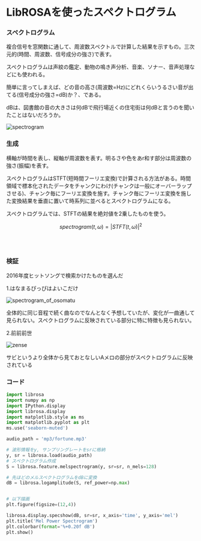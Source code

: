 # LibROSAを使ったスペクトログラム

### スペクトログラム

複合信号を窓関数に通して、周波数スペクトルで計算した結果を示すもの。三次元的(時間、周波数、信号成分の強さ)で表す。

スペクトログラムは声紋の鑑定、動物の鳴き声分析、音楽、ソナー、音声処理などにも使われる。

簡単に言ってしまえば、どの音の高さ(周波数=Hz)にどれくらいうるさい音が出てる(信号成分の強さ=dB)か？、である。

dBは、図書館の音の大きさは何dBで飛行場近くの住宅街は何dBと言うのを聞いたことはないだろうか。

![spectrogram](https://user-images.githubusercontent.com/28590220/28950187-cee3b2b4-78fc-11e7-9293-e1b0f18db0a0.png)

### 生成
横軸が時間を表し、縦軸が周波数を表す。明るさや色をあr和す部分は周波数の強さ(振幅)を表す。

スペクトログラムはSTFT(短時間フーリエ変換)で計算される方法がある。時間領域で標本化されたデータをチャンクにわけ(チャンクは一般にオーバーラップさせる)、チャンク毎にフーリエ変換を施す。チャンク毎にフーリエ変換を施した変換結果を垂直に置いて時系列に並べるとスペクトログラムになる。

スペクトログラムでは、STFTの結果を絶対値を2乗したものを使う。


$$ spectrogram(t,\omega) = |STFT(t,\omega)|^2 $$

<br>
<br>

### 検証
2016年度ヒットソングで検索かけたものを選んだ

1.はなまるぴっぴはよいこだけ

![spectrogram_of_osomatu](https://user-images.githubusercontent.com/28590220/28951178-4a58e462-7904-11e7-8a2b-f9bc7684a2c9.png)

全体的に同じ音程で続く曲なのでなんとなく予想していたが、変化が一曲通して見られない。スペクトログラムに反映されている部分に特に特徴も見られない。

2.前前前世

![zense](https://user-images.githubusercontent.com/28590220/28951296-ff1be188-7904-11e7-8206-41531016790d.png)

サビというより全体から見ておとなしいAメロの部分がスペクトログラムに反映されている


### コード
```python
import librosa
import numpy as np
import IPython.display
import librosa.display
import matplotlib.style as ms
import matplotlib.pyplot as plt
ms.use('seaborn-muted')

audio_path = 'mp3/fortune.mp3'

# 波形情報をy, サンプリングレートをsrに格納
y, sr = librosa.load(audio_path)
# スペクトログラム作成
S = librosa.feature.melspectrogram(y, sr=sr, n_mels=128)

# 先ほどのメルスペクトログラムをdBに変換
dB = librosa.logamplitude(S, ref_power=np.max)


# 以下描画
plt.figure(figsize=(12,4))

librosa.display.specshow(dB, sr=sr, x_axis='time', y_axis='mel')
plt.title('Mel Power Spectrogram')
plt.colorbar(format='%+0.20f dB')
plt.show()
```


